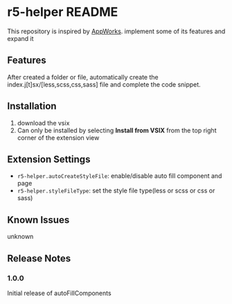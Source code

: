# r5-helper README

This repository is inspired by [AppWorks](https://github.com/appworks-lab/appworks).
implement some of its features and expand it

## Features

After created a folder or file, automatically create the index.j[t]sx/[less,scss,css,sass] file and complete the code snippet.

## Installation

1. download the vsix
2. Can only be installed by selecting **Install from VSIX** from the top right corner of the extension view

## Extension Settings

- `r5-helper.autoCreateStyleFile`: enable/disable auto fill component and page
- `r5-helper.styleFileType`: set the style file type(less or scss or css or sass)

## Known Issues

unknown

## Release Notes

### 1.0.0

Initial release of autoFillComponents
